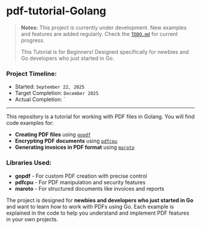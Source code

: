 # pdf-tutorial-Golang

> **Notes:** This project is currently under development. New examples and features are added regularly. Check the [`TODO.md`](TODO.md) for current progress.
>
> This Tutorial is for Beginners! Designed specifically for newbies and Go developers who just started in Go.

### Project Timeline:

- Started: `September 22, 2025`
- Target Completion: `December 2025`
- Actual Completion: `

---

This repository is a tutorial for working with PDF files in Golang. You will find code examples for:

- **Creating PDF files** using [`gopdf`](https://github.com/signintech/gopdf)
- **Encrypting PDF documents** using [`pdfcpu`](https://github.com/pdfcpu/pdfcpu)
- **Generating invoices in PDF format** using [`maroto`](https://github.com/johnfercher/maroto)

### Libraries Used:
- **gopdf** - For custom PDF creation with precise control
- **pdfcpu** - For PDF manipulation and security features
- **maroto** - For structured documents like invoices and reports

The project is designed for **newbies and developers who just started in Go** and want to learn how to work with PDFs using Go. Each example is explained in the code to help you understand and implement PDF features in your own projects.

